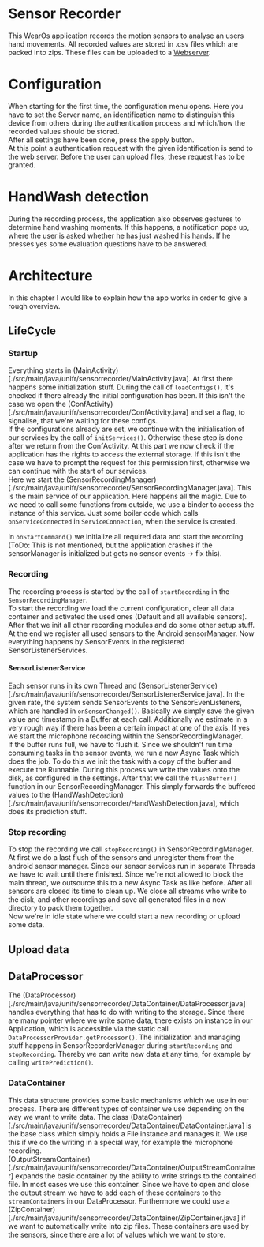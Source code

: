 # Sensor Recorder
This WearOs application records the motion sensors to analyse an users hand movements.
All recorded values are stored in .csv files which are packed into zips. These files can be uploaded to a [Webserver](../Webserver).


# Configuration
When starting for the first time, the configuration menu opens. Here you have to set the Server name, an identification name to distinguish this device from others during the authentication process and which/how the recorded values should be stored.  
After all settings have been done, press the apply button.  
At this point a authentication request with the given identification is send to the web server. Before the user can upload files, these request has to be granted. 

# HandWash detection
During the recording process, the application also observes gestures to determine hand washing moments. If this happens, a notification pops up, where the user is asked whether he has just washed his hands. If he presses yes some evaluation questions have to be answered.

# Architecture
In this chapter I would like to explain how the app works in order to give a rough overview.

## LifeCycle
### Startup
Everything starts in (MainActivity)[./src/main/java/unifr/sensorrecorder/MainActivity.java]. At first there happens some initialization stuff. During the call of `loadConfigs()`, it's checked if there already the initial configuration has been. If this isn't the case we open the (ConfActivity)[./src/main/java/unifr/sensorrecorder/ConfActivity.java] and set a flag, to signalise, that we're waiting for these configs.  
If the configurations already are set, we continue with the initialisation of our services by the call of `initServices()`. Otherwise these step is done after we return from the ConfActivity. At this part we now check if the application has the rights to access the external storage. If this isn't the case we have to prompt the request for this permission first, otherwise we can continue with the start of our services.  
Here we start the (SensorRecordingManager)[./src/main/java/unifr/sensorrecorder/SensorRecordingManager.java]. This is the main service of our application. Here happens all the magic. Due to we need to call some functions from outside, we use a binder to access the instance of this service. Just some boiler code which calls `onServiceConnected` in `ServiceConnection`, when the service is created.  

In `onStartCommand()` we initialize all required data and start the recording (ToDo: This is not mentioned, but the application crashes if the sensorManager is initialized but gets no sensor events -> fix this).  

### Recording
The recording process is started by the call of `startRecording` in the `SensorRecordingManager`.  
To start the recording we load the current configuration, clear all data container and activated the used ones (Default and all available sensors). After that we init all other recording modules and do some other setup stuff. At the end we register all used sensors to the Android sensorManager. Now everything happens by SensorEvents in the registered SensorListenerServices.  

#### SensorListenerService
Each sensor runs in its own Thread and (SensorListenerService)[./src/main/java/unifr/sensorrecorder/SensorListenerService.java]. In the given rate, the system sends SensorEvents to the SensorEvenListeners, which are handled in `onSensorChanged()`. Basically we simply save the given value and timestamp in a Buffer at each call. Additionally we estimate in a very rough way if there has been a certain impact at one of the axis. If yes we start the microphone recording within the SensorRecordingManager.  
If the buffer runs full, we have to flush it. Since we shouldn't run time consuming tasks in the sensor events, we run a new Async Task which does the job. To do this we init the task with a copy of the buffer and execute the Runnable. During this process we write the values onto the disk, as configured in the settings. After that we call the `flushBuffer()` function in our SensorRecordingManager. This simply forwards the buffered values to the (HandWashDetection)[./src/main/java/unifr/sensorrecorder/HandWashDetection.java], which does its prediction stuff.  

### Stop recording
To stop the recording we call `stopRecording()` in SensorRecordingManager. At first we do a last flush of the sensors and unregister them from the android sensor manager. Since our sensor services run in separate Threads we have to wait until there finished. Since we're not allowed to block the main thread, we outsource this to a new Async Task as like before. After all sensors are closed its time to clean up. We close all streams who write to the disk, and other recordings and save all generated files in a new directory to pack them together.  
Now we're in idle state where we could start a new recording or upload some data.

## Upload data


## DataProcessor
The (DataProcessor)[./src/main/java/unifr/sensorrecorder/DataContainer/DataProcessor.java] handles everything that has to do with writing to the storage. Since there are many pointer where we write some data, there exists on instance in our Application, which is accessible via the static call `DataProcessorProvider.getProcessor()`. The initialization and managing stuff happens in SensorRecorderManager during `startRecording` and `stopRecording`. Thereby we can write new data at any time, for example by calling `writePrediction()`.

### DataContainer
This data structure provides some basic mechanisms which we use in our process. There are different types of container we use depending on the way we want to write data. The class (DataContainer)[./src/main/java/unifr/sensorrecorder/DataContainer/DataContainer.java] is the base class which simply holds a File instance and manages it. We use this if we do the writing in a special way, for example the microphone recording.  
(OutputStreamContainer)[./src/main/java/unifr/sensorrecorder/DataContainer/OutputStreamContainer] expands the basic container by the ability to write strings to the contained file. In most cases we use this container. Since we have to open and close the output stream we have to add each of these containers to the `streamContainers` in our DataProcessor. Furthermore we could use a (ZipContainer)[./src/main/java/unifr/sensorrecorder/DataContainer/ZipContainer.java] if we want to automatically write into zip files. These containers are used by the sensors, since there are a lot of values which we want to store.

   


  


 